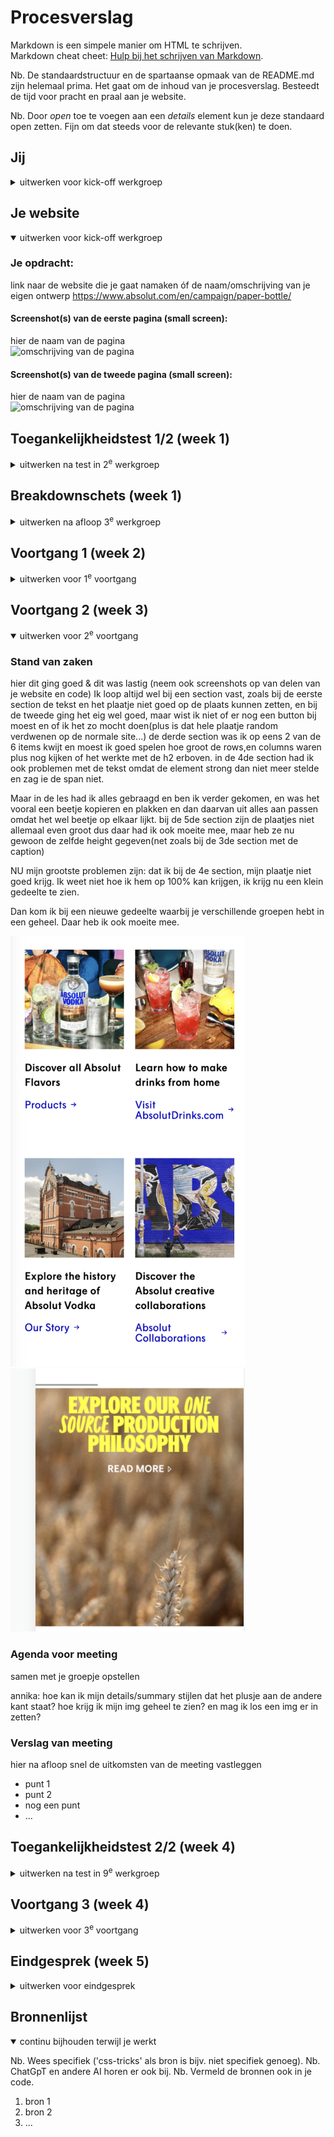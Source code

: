 # Procesverslag
Markdown is een simpele manier om HTML te schrijven.  
Markdown cheat cheet: [Hulp bij het schrijven van Markdown](https://github.com/adam-p/markdown-here/wiki/Markdown-Cheatsheet).

Nb. De standaardstructuur en de spartaanse opmaak van de README.md zijn helemaal prima. Het gaat om de inhoud van je procesverslag. Besteedt de tijd voor pracht en praal aan je website.

Nb. Door *open* toe te voegen aan een *details* element kun je deze standaard open zetten. Fijn om dat steeds voor de relevante stuk(ken) te doen.





## Jij

<details>
  <summary>uitwerken voor kick-off werkgroep</summary>

  ### Auteur:
  Annika Mekkelholt

  #### Je startniveau:
  mijn startniveau is blauwe/rood piste
  
  #### Je focus:
  MIjn focus ligt nu op responsive 
 
</details>





## Je website

<details open>
  <summary>uitwerken voor kick-off werkgroep</summary>

  ### Je opdracht:
  link naar de website die je gaat namaken óf de naam/omschrijving van je eigen ontwerp
  https://www.absolut.com/en/campaign/paper-bottle/

  #### Screenshot(s) van de eerste pagina (small screen): 
  hier de naam van de pagina  
  <img src="readme-images/firstpage.png" width="375px" alt="omschrijving van de pagina">

  #### Screenshot(s) van de tweede pagina (small screen):
  hier de naam van de pagina  
  <img src="readme-images/secondpage.png" width="375px" alt="omschrijving van de pagina">
 
</details>

## Toegankelijkheidstest 1/2 (week 1)

<details>
  <summary>uitwerken na test in 2<sup>e</sup> werkgroep</summary>

  ### Bevindingen
  Lijst met je bevindingen die in de test naar voren kwamen:
  
  Aan het begin zegt de screenreader 'Heading 4' en dan 'choose your region' en leest hij alle talen voor waardoor 
  je heel verward raakt.

IDe links worden niet goed uitgelegd en wat ik zie, is niet wat ik hoor, zoals de plaatjes die naar de volgende pagina gaan zijn niet te lezen en heel onduidelijk(mensen met en zonder screenreader)
Foto is het gehele link, niet alleen de button op de foto. 

Gaat eerst naar de talen, dan de navigatie balk, dan naar absoluut drankjes die ik niet zie staan dan naar de titel en dan naar de foto die je als eerste ziet om naar de volgende pagina te gaan. 

De WCAG checklist ook ingevuld, en het is behoorlijk slecht gegaan. Bijna bij elk puntje in er wel wat aan de hand. Vooral over de indeling en de niet semantieke HTML. 


De header van ABSOLUT. is een  foto als ik het goed zie en is niet geheel 1 kleur, dus moet kijken hoe ik dat ga doen en als het font niet gaat werken wat ik wel ga doen. 

Ik heb problemen met het ABSOLUT. font, want het lijkt niet te werken, dus moet kijken of het aan mij ligt of aan iets anders ligt. ik hoop aan mezelf en het kan fixen en anders moet ik er iets anders op vinden. Tot nu toe denk ik dat IMPACT het beste past bij de headers en ook nog een ander font, maar die moet ik nog een beetje uitvinden. 

</details>



## Breakdownschets (week 1)

<details>
  <summary>uitwerken na afloop 3<sup>e</sup> werkgroep</summary>

  ### de hele pagina: 
  <img src="readme-images/Screenshotiphone.png" alt="breakdown van de hele pagina">

  ### dynamisch deel (bijv menu): 
  <img src="readme-images/dummy-plaatje.jpg" width="375px" alt="breakdown van een dynamisch deel">

  ### wellicht nog een dynamisch deel (bijv filter): 
  <img src="readme-images/dummy-plaatje.jpg" width="375px" alt="breakdown van nog een dynamisch deel">

</details>





## Voortgang 1 (week 2)

<details>
  <summary>uitwerken voor 1<sup>e</sup> voortgang</summary>

  ### Stand van zaken

  Ik kreeg te horen dat ik de plaatjes opnieuw moet maken met tekst en button etc, dus ben nog gebleven bij het eerste stuk. 
  <!-- hier dit ging goed & dit was lastig (neem ook screenshots op van delen van je website en code) -->
 Ik heb vooral gewerkt om het eerste plaatje in orde te krijgen en de navigatie(hamburger menu) goed te doen. maar dat gaat redelijk. Met de hamburger menu kreeg ik eerst wel een kruisje, maar moest toen nog de navigatie toe voegen en toen ging het mis. Het lukt me niet om nav maar een deel van het scherm te krijgen en dat het kruisje te voorschijn komt. Daarnaast heb ik nu dat hij 5% is gezakt anders kan ie ook niet meer dichtklappen. Ook heb ik moeite met de spacing tussen de li elementen, maar daar ga ik pas later echt opzoek. 

 Wat betreft het plaatje. Het lukt me niet om 1 woord te veranderen in de zin, want internet zegt dat het niet kan en zelf weet ik het ook niet. Ik heb nu spans gebruikt, maar vraag het wel een keer in de les of er een andere manier is. Ook weet ik niet hoe ik het ene plaatje aan de rechter kant krijg naar de button en de h2. De tekst is me wel gelukt en de button ook- het blijft niet perfect, maar ik heb geen idee wat zij hebben gedaan. 

 -----Na de de meeting van het groepje dat we de vragen gingen opstellen, kreeg ik al het antwoord voor mijn vraag over 1 woord veranderen in de zin. Dus ik heb een probleem minder en kan weer verder.

 <img src="readme-images/Plaatjenietcorrect.png" width="375px" alt="de fles moet rechts">
 <img src="readme-images/NavGaatFout.png" width="375px" alt="nav werkt nog niet">
 <img src="readme-images/Javacode.jpg" width="375px" alt="javacode over nav">
<img src="readme-images/CssCode.jpg" width="375px" alt="css code over de nav">

  ### Agenda voor meeting
  samen met je groepje opstellen

  | Karlijn  :
   Wanneer afbeelding in html en wanneer is CSS?
   Hoe plaats ik een foto op de goede plek in verband met grid?
  
  
  | Joost:
    mag een <h2> in een <a>?
    wanneer svg en wanneer een button?
    Mag een <ul> in een <ul>?
    wat zijn handige volgordes van  <img> <p> <h2> enz.?
   
  |Annika:
    Hoe werkt de nav samen met de button in het hamburger menu?
    Hoe plaats ik een foto op de goede plek in verband met grid?
  

  | Tygo:
    hoe zorg ik ervoor dat ( checkbox ) filters zich daadwerkelijk toepassen op de artikelen die de website mij zal tonen?

  


  ### Verslag van meeting
  hier na afloop snel de uitkomsten van de meeting vastleggen

  - punt 1
  - punt 2
  - nog een punt
  - ...

</details>





## Voortgang 2 (week 3)

<details open>
  <summary>uitwerken voor 2<sup>e</sup> voortgang</summary>

  ### Stand van zaken
  hier dit ging goed & dit was lastig (neem ook screenshots op van delen van je website en code)
  Ik loop altijd wel bij een section vast, zoals bij de eerste section de tekst en het plaatje niet goed op de plaats kunnen zetten, en bij de tweede ging het eig wel goed, maar wist ik niet of er nog een button bij moest en of ik het zo mocht doen(plus is dat hele plaatje random verdwenen op de normale site...)
  de derde section was ik op eens 2 van de 6 items kwijt en moest ik goed spelen hoe groot de rows,en columns waren plus nog kijken of het werkte met de h2 erboven. 
  in de 4de section had ik ook problemen met de tekst omdat de element strong dan niet meer stelde en zag ie de span niet. 

  Maar in de les had ik alles gebraagd en ben ik verder gekomen, en was het vooral een beetje kopieren en plakken en dan daarvan uit alles aan passen omdat het wel beetje op elkaar lijkt. 
  bij de 5de section zijn de plaatjes niet allemaal even groot dus daar had ik ook moeite mee, maar heb ze nu gewoon de zelfde height gegeven(net zoals bij de 3de section met de caption)

  NU mijn grootste problemen zijn: dat ik bij de 4e section, mijn plaatje niet goed krijg. Ik weet niet hoe ik hem op 100% kan krijgen, ik krijg nu een klein gedeelte te zien. 


  Dan kom ik bij een nieuwe gedeelte waarbij je verschillende groepen hebt in een geheel. Daar heb ik ook moeite mee.

  <img src="readme-images/Nieuwmenu.png" width="375px" alt="een ander gedeelte van mijn website">
  <img src="readme-images/Plaatjefout.png"  width="375px" alt="Plaatje laat maar een gedeelte zien">

  ### Agenda voor meeting
  samen met je groepje opstellen
 
 annika: 
 hoe kan ik mijn details/summary stijlen dat het plusje aan de andere kant staat?  hoe krijg ik mijn img geheel te zien? en mag ik los een img er in zetten?


  ### Verslag van meeting
  hier na afloop snel de uitkomsten van de meeting vastleggen

  - punt 1
  - punt 2
  - nog een punt
- ...

</details>





## Toegankelijkheidstest 2/2 (week 4)

<details>
  <summary>uitwerken na test in 9<sup>e</sup> werkgroep</summary>

  ### Bevindingen
  Lijst met je bevindingen die in de test naar voren kwamen (geef ook aan wat er verbeterd is):

</details>





## Voortgang 3 (week 4)

<details>
  <summary>uitwerken voor 3<sup>e</sup> voortgang</summary>

  ### Stand van zaken
  hier dit ging goed & dit was lastig (neem ook screenshots op van delen van je website en code)


  ### Agenda voor meeting
  samen met je groepje opstellen

  | student 1      | student 2          | student 3    | student 4        |
  | ---            | ---                | ---          | ---              |
  | dit bespreken  | en dit             | en ik dit    | en dan ik dat    |
  | en dat ook nog | dit als er tijd is | nog een punt | dit wil ik zeker |
  | ...            | ...                | ...          | ...              |


  ### Verslag van meeting
  hier na afloop snel de uitkomsten van de meeting vastleggen

  - punt 1
  - punt 2
  - nog een punt
  - ...

</details>





## Eindgesprek (week 5)

<details>
  <summary>uitwerken voor eindgesprek</summary>

  ### Je uitkomst - karakteristiek screenshots:
  <img src="readme-images/dummy-plaatje.jpg" width="375px" alt="uitomst opdracht 1">


  ### Dit ging goed/Heb ik geleerd: 
  Korte omschrijving met plaatjes

  <img src="readme-images/dummy-plaatje.jpg" width="375px" alt="top">


  ### Dit was lastig/Is niet gelukt:
  Korte omschrijving met plaatjes

  <img src="readme-images/dummy-plaatje.jpg" width="375px" alt="bummer">
</details>





## Bronnenlijst

<details open>
  <summary>continu bijhouden terwijl je werkt</summary>

  Nb. Wees specifiek ('css-tricks' als bron is bijv. niet specifiek genoeg). 
  Nb. ChatGpT en andere AI horen er ook bij.
  Nb. Vermeld de bronnen ook in je code.

  1. bron 1
  2. bron 2
  3. ...

</details>